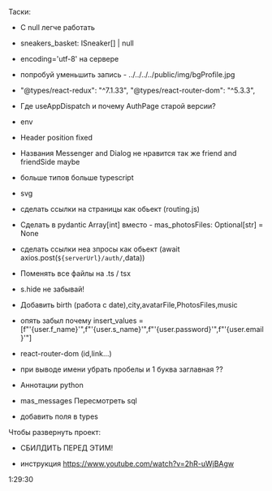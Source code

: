 Таски:

- С null легче работать
- sneakers_basket: ISneaker[] | null  

- encoding='utf-8' на сервере

- попробуй уменьшить запись - ../../../../public/img/bgProfile.jpg 

- "@types/react-redux": "^7.1.33",
    "@types/react-router-dom": "^5.3.3",

- Где useAppDispatch и почему AuthPage старой версии?

- env

- Header position fixed
- Названия Messenger and Dialog не нравится      так же friend and friendSide maybe
- больше типов больше typescript

- svg

- сделать ссылки на страницы как обьект (routing.js)

- Сделать в pydantic Array[int] вместо - mas_photosFiles: Optional[str] = None

- сделать ссылки неа зпросы как обьект (await axios.post(`${serverUrl}/auth/`,data))

- Поменять все файлы на .ts / tsx

- s.hide не забывай!

- Добавить birth (работа с date),city,avatarFile,PhotosFiles,music

- опять забыл почему insert_values = [f"'{user.f_name}'",f"'{user.s_name}'",f"'{user.password}'",f"'{user.email}'"]

- react-router-dom (id,link...)

- при выводе имени убрать пробелы и 1 буква заглавная ??

- Аннотации python

- mas_messages Пересмотреть sql

- добавить поля в types

Чтобы развернуть проект: 

- СБИЛДИТЬ ПЕРЕД ЭТИМ!

- инструкция https://www.youtube.com/watch?v=2hR-uWjBAgw

1:29:30